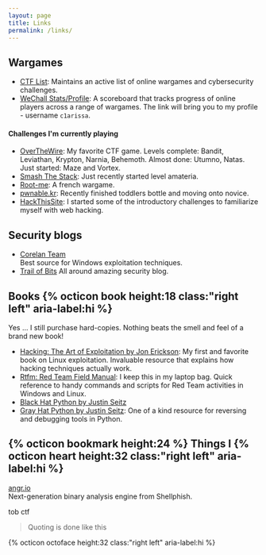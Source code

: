 ```yaml
---
layout: page
title: Links
permalink: /links/
---
```


## Wargames
* [CTF List](http://captf.com/practice-ctf/): Maintains an active list of online wargames and cybersecurity challenges.  
* [WeChall Stats/Profile](https://www.wechall.net/profile/c1arissa): A scoreboard that tracks progress of online players across a range of wargames.  The link will bring you to my profile - username `c1arissa`.

#### Challenges I'm currently playing
* [OverTheWire](http://overthewire.org/wargames/): My favorite CTF game.  Levels complete: Bandit, Leviathan, Krypton, Narnia, Behemoth.  Almost done: Utumno, Natas.  Just started: Maze and Vortex.  
* [Smash The Stack]():  Just recently started level amateria.
* [Root-me](): A french wargame.
* [pwnable.kr](): Recently finished toddlers bottle and moving onto novice.
* [HackThisSite](): I started some of the introductory challenges to familiarize myself with web hacking.


## Security blogs
- [Corelan Team](https://www.corelan.be/)     
Best source for Windows exploitation techniques.
- [Trail of Bits](https://blog.trailofbits.com/)  All around amazing security blog.

## Books {% octicon book height:18 class:"right left" aria-label:hi %}
Yes ... I still purchase hard-copies.  Nothing beats the smell and feel of a brand new book!

- [Hacking: The Art of Exploitation by Jon Erickson](https://nostarch.com/hacking2.htm):  My first and favorite book on Linux exploitation.  Invaluable resource that explains how hacking techniques actually work.
- [Rtfm: Red Team Field Manual](https://www.amazon.com/Rtfm-Red-Team-Field-Manual/dp/1494295504): I keep this in my laptop bag.  Quick reference to handy commands and scripts for Red Team activities in Windows and Linux.
- [Black Hat Python by Justin Seitz](https://nostarch.com/blackhatpython)
- [Gray Hat Python by Justin Seitz](https://nostarch.com/ghpython.htm): One of a kind resource for reversing and debugging tools in Python.

## {% octicon bookmark height:24 %} Things I {% octicon heart height:32 class:"right left" aria-label:hi %} <i class="icon icon-heart"></i>
[angr.io](http://angr.io/)    
Next-generation binary analysis engine from Shellphish.

tob ctf

> Quoting is done like this

{% octicon octoface height:32 class:"right left" aria-label:hi %}
